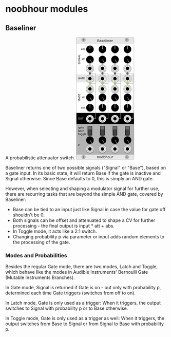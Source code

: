 # noobhour modules

## Baseliner
A probabilistic attenuator switch.
![Baseliner](./doc/Baseliner.png)

Baseliner returns one of two possible signals ("Signal" or "Base"),
based on a gate input. In its basic state, it will return Base if the
gate is inactive and Signal otherwise. Since Base defaults to 0, this
is simply an AND gate. 

However, when selecting and shaping a modulator signal for further
use, there are recurring tasks that are beyond the simple AND gate,
covered by Baseliner:
- Base can be tied to an input just like Signal in case the value for
  gate off shouldn't be 0.
- Both signals can be offset and attenuated to shape a CV for further
  processing - the final output is input * att + abs.
- In Toggle mode, it acts like a 2:1 switch.
- Changing probability p via parameter or input adds random elements
  to the processing of the gate.

### Modes and Probabilities 

Besides the regular Gate mode, there are two modes, Latch and Toggle,
which behave like the modes in Audible Instruments' Bernoulli Gate
(Mutable Instruments Branches).

In Gate mode, Signal is returned if Gate is on - but only with
probability p, determined each time Gate triggers (switches from off
to on).

In Latch mode, Gate is only used as a trigger: When it triggers, the
output switches to Signal with probability p or to Base otherwise.

In Toggle mode, Gate is only used as a trigger as well: When it
triggers, the output switches from Base to Signal or from Signal to
Base with probability p.








